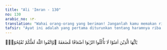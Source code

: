 ```yaml
---
title: "Ali 'Imran - 130"
no: 130
arabic_no: ١٣٠
translation: "Wahai orang-orang yang beriman! Janganlah kamu memakan riba dengan berlipat ganda dan bertakwalah kepada Allah agar kamu beruntung."
tafsir: "Ayat ini adalah yang pertama diturunkan tentang haramnya riba. Ayat-ayat mengenai haramnya riba dalam Surah al-Baqarah ayat 275, 276 dan 278 diturunkan sesudah ayat ini. Riba dalam ayat ini, ialah riba nasiah yang juga disebut riba jahiliah yang biasa dilakukan orang pada masa itu. \n\nIbnu Jarir berkata, \"bahwa yang dimaksud Allah dalam ayat ini ialah: Hai, orang-orang yang beriman kepada Allah dan Rasul-Nya, janganlah kamu memakan riba berlipat ganda, sebagaimana kamu lakukan pada masa jahiliah sesudah kamu masuk Islam, padahal kamu telah diberi petunjuk oleh-Nya.\" Pada masa itu bila seseorang meminjam uang sebagaimana disepakati waktu meminjam, maka orang yang punya uang menuntut agar utang itu dilunasi menurut waktu yang dijanjikan. Orang yang berutang (karena belum ada uang untuk membayar) meminta penangguhan dan menjanjikan akan membayar dengan tambahan yang ditentukan. Setiap kali pembayaran tertunda ditambah lagi bunganya. Inilah yang dinamakan riba berlipat ganda, dan Allah melarang, kaum Muslimin melakukan hal yang seperti itu.\n\nAr-Razi memberikan penjelasan sebagai berikut, \"Bila seseorang berutang kepada orang lain sebesar seratus dirham dan telah tiba waktu membayar utang itu sedang orang yang berutang belum sanggup membayarnya, maka orang yang berpiutang membolehkan penangguhan pembayaran utang itu asal saja yang berutang mau menjadikan utangnya menjadi dua ratus dirham atau dua kali lipat. Kemudian apabila tiba waktu pembayaran tersebut dan yang berutang belum juga sanggup membayarnya, maka pembayaran itu dapat ditangguhkan dengan ketentuan utangnya dilipatgandakan lagi, demikianlah seterusnya sehingga utang itu menjadi bertumpuk-tumpuk. Inilah yang dimaksud dengan kata \"berlipat ganda\" dalam firman Allah. Riba semacam ini dinamakan juga riba nasiah karena adanya penangguhan dalam pembayaran bukan tunai.\n\nSelain riba nasiah ada pula riba yang dinamakan riba fadhal yaitu menukar barang dengan barang yang sejenis sedang mutunya berlainan, umpamanya menukar 1 liter beras yang mutunya tinggi dengan 1Â½ liter beras yang bermutu rendah. Haramnya riba fadal ini, didasarkan pada hadis-hadis Rasul, dan hanya berlaku pada emas, perak dan makanan-makanan pokok, atau yang diistilahkan dengan \"barang-barang ribawi.\"\n\nKarena beratnya hukum riba ini dan amat besar bahayanya maka Allah memerintahkan kepada kaum Muslimin agar menjauhi riba dan selalu memelihara diri dan bertakwa kepada Allah agar jangan terperosok ke dalamnya dan agar mereka dapat hidup berbahagia dan beruntung di dunia dan di akhirat."
---
```


يٰٓاَيُّهَا الَّذِيْنَ اٰمَنُوْا لَا تَأْكُلُوا الرِّبٰوٓا اَضْعَافًا مُّضٰعَفَةً ۖوَّاتَّقُوا اللّٰهَ لَعَلَّكُمْ تُفْلِحُوْنَۚ 
